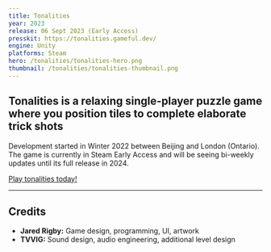 ```yaml
---
title: Tonalities
year: 2023
release: 06 Sept 2023 (Early Access)
presskit: https://tonalities.gameful.dev/
engine: Unity
platforms: Steam
hero: /tonalities/tonalities-hero.png
thumbnail: /tonalities/tonalities-thumbnail.png
---
```


## Tonalities is a relaxing single-player puzzle game where you position tiles to complete elaborate trick shots

Development started in Winter 2022 between Beijing and London (Ontario). The game is currently in Steam Early Access and will be seeing bi-weekly updates until its full release in 2024.

[Play tonalities today!](https://store.steampowered.com/app/2265750?utm_source=gameful)

---

## Credits

- **Jared Rigby:** Game design, programming, UI, artwork
- **TVVIG:** Sound design, audio engineering, additional level design
